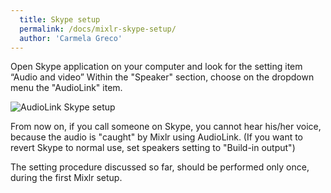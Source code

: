 ```yaml
---
  title: Skype setup
  permalink: /docs/mixlr-skype-setup/
  author: 'Carmela Greco'
---
```

Open Skype application on your computer and look for the setting item “Audio and video”
Within the "Speaker" section, choose on the dropdown menu the "AudioLink" item.

![AudioLink Skype setup](../images/mixlr-pics/mixlr-12.png)

From now on, if you call someone on Skype, you cannot hear his/her voice, because the audio is "caught" by Mixlr using AudioLink. 
(If you want to revert Skype to normal use, set speakers setting to "Build-in output")

The setting procedure discussed so far, should be performed only once, during the first Mixlr setup.
